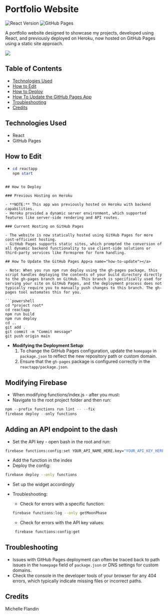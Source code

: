 # Portfolio Website

![React Version](https://img.shields.io/badge/React-18.2.0-61dafb.svg)
![GitHub Pages](https://img.shields.io/badge/Platform-GitHub%20Pages-222.svg)

A portfolio website designed to showcase my projects, developed using React, and previously deployed on Heroku, now hosted on GitHub Pages using a static site approach.

<a href="https://michellef.dev" target="_blank"><img src="https://img.shields.io/badge/Website-michellef.dev-6da360?style=for-the-badge&logo=github"></a>

## Table of Contents

- [Technologies Used](#technologis-used)
- [How to Edit](#how-to-edit)
- [How to Deploy](#how-to-deploy)
- [How To Update the GitHub Pages App](#how-to-update)
- [Troubleshooting](#troubleshooting)
- [Credits](#credits)

## Technologies Used

- React
- GitHub Pages

## How to Edit

- ```powershell
  cd reactapp
  npm start
  ```

````

## How to Deploy

### Previous Hosting on Heroku

- **NOTE:** This app was previously hosted on Heroku with backend capabilities.
- Heroku provided a dynamic server environment, which supported features like server-side rendering and API routes.

### Current Hosting on GitHub Pages

- The website is now statically hosted using GitHub Pages for more cost-efficient hosting.
- GitHub Pages supports static sites, which prompted the conversion of all dynamic backend functionality to use client-side solutions or third-party services like Formspree for form handling.

## How To Update the GitHub Pages App<a name="how-to-update"></a>

- Note: When you run npm run deploy using the gh-pages package, this script handles deploying the contents of your build directory directly to the gh-pages branch on GitHub. This branch is specifically used for serving your site on GitHub Pages, and the deployment process does not typically require you to manually push changes to this branch. The gh-pages tool automates this for you.

```powershell
cd *project root*
cd reactapp
npm run build
npm run deploy
cd ..
git add .
git commit -m "Commit message"
git push origin main
````

- **Modifying the Deployment Setup**:
  1. To change the GitHub Pages configuration, update the `homepage` in `package.json` to reflect the new repository path or custom domain.
  2. Ensure that the `gh-pages` package is configured correctly in the `reactapp/package.json`.

## Modifying Firebase

- When modifying functions/index.js - after you must:
- Navigate to the root project folder and then run:

```powershell
npm --prefix functions run lint -- --fix
firebase deploy --only functions
```

## Adding an API endpoint to the dash

- Set the API key - open bash in the root and run:

```bash
firebase functions:config:set YOUR_API_NAME_HERE.key="YOUR_API_KEY_HERE"
```

- Add the function in the index
- Deploy the config:

```bash
firebase deploy --only functions
```

- Set up the widget accordingly
- Troubleshooting:

  - Check for errors with a specific function:

  ```bash
  firebase functions:log --only getMoonPhase
  ```

  - Check for errors with the API key values:

  ```bash
   firebase functions:config:get
  ```

## Troubleshooting

- Issues with GitHub Pages deployment can often be traced back to path issues in the `homepage` field of `package.json` or DNS settings for custom domains.
- Check the console in the developer tools of your browser for any 404 errors, which typically indicate missing files or incorrect paths.

## Credits

Michelle Flandin
